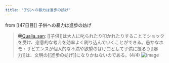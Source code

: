 ```yaml
---
title: "子供への暴力は進歩の妨げ"
---
```


from [[47日目]]
子供への暴力は進歩の妨げ
> [@Qualia_san](https://twitter.com/Qualia_san/status/1602321244724301826?s=20&t=LFm_nzamlo6IzU8x0ldCBQ): [[子供]]は大人に叱られたり叩かれたりすることでショックを受け、恣意的な考えを効率よく刷り込んでいくことができる。愚かなホモ・サピエンスが個人的な不満や欲望のはけ口として子供に振るう[[暴力]]は、文明の[[進歩の妨げ]]になりかねないのである。(4/4)
> ![image](https://pbs.twimg.com/media/FjyWTqFaUAIWGac.png)


